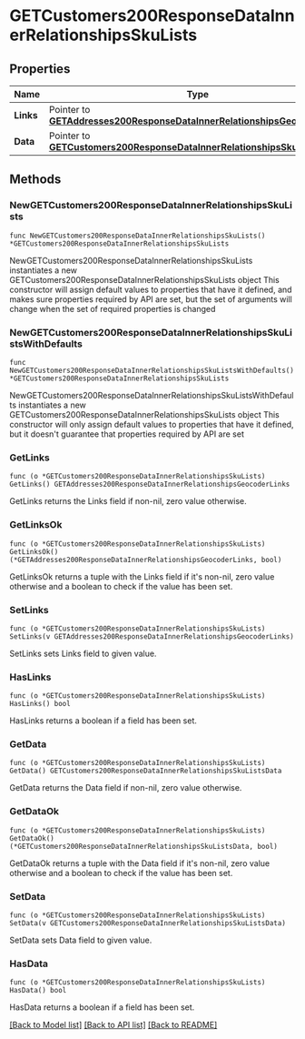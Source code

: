 # GETCustomers200ResponseDataInnerRelationshipsSkuLists

## Properties

Name | Type | Description | Notes
------------ | ------------- | ------------- | -------------
**Links** | Pointer to [**GETAddresses200ResponseDataInnerRelationshipsGeocoderLinks**](GETAddresses200ResponseDataInnerRelationshipsGeocoderLinks.md) |  | [optional] 
**Data** | Pointer to [**GETCustomers200ResponseDataInnerRelationshipsSkuListsData**](GETCustomers200ResponseDataInnerRelationshipsSkuListsData.md) |  | [optional] 

## Methods

### NewGETCustomers200ResponseDataInnerRelationshipsSkuLists

`func NewGETCustomers200ResponseDataInnerRelationshipsSkuLists() *GETCustomers200ResponseDataInnerRelationshipsSkuLists`

NewGETCustomers200ResponseDataInnerRelationshipsSkuLists instantiates a new GETCustomers200ResponseDataInnerRelationshipsSkuLists object
This constructor will assign default values to properties that have it defined,
and makes sure properties required by API are set, but the set of arguments
will change when the set of required properties is changed

### NewGETCustomers200ResponseDataInnerRelationshipsSkuListsWithDefaults

`func NewGETCustomers200ResponseDataInnerRelationshipsSkuListsWithDefaults() *GETCustomers200ResponseDataInnerRelationshipsSkuLists`

NewGETCustomers200ResponseDataInnerRelationshipsSkuListsWithDefaults instantiates a new GETCustomers200ResponseDataInnerRelationshipsSkuLists object
This constructor will only assign default values to properties that have it defined,
but it doesn't guarantee that properties required by API are set

### GetLinks

`func (o *GETCustomers200ResponseDataInnerRelationshipsSkuLists) GetLinks() GETAddresses200ResponseDataInnerRelationshipsGeocoderLinks`

GetLinks returns the Links field if non-nil, zero value otherwise.

### GetLinksOk

`func (o *GETCustomers200ResponseDataInnerRelationshipsSkuLists) GetLinksOk() (*GETAddresses200ResponseDataInnerRelationshipsGeocoderLinks, bool)`

GetLinksOk returns a tuple with the Links field if it's non-nil, zero value otherwise
and a boolean to check if the value has been set.

### SetLinks

`func (o *GETCustomers200ResponseDataInnerRelationshipsSkuLists) SetLinks(v GETAddresses200ResponseDataInnerRelationshipsGeocoderLinks)`

SetLinks sets Links field to given value.

### HasLinks

`func (o *GETCustomers200ResponseDataInnerRelationshipsSkuLists) HasLinks() bool`

HasLinks returns a boolean if a field has been set.

### GetData

`func (o *GETCustomers200ResponseDataInnerRelationshipsSkuLists) GetData() GETCustomers200ResponseDataInnerRelationshipsSkuListsData`

GetData returns the Data field if non-nil, zero value otherwise.

### GetDataOk

`func (o *GETCustomers200ResponseDataInnerRelationshipsSkuLists) GetDataOk() (*GETCustomers200ResponseDataInnerRelationshipsSkuListsData, bool)`

GetDataOk returns a tuple with the Data field if it's non-nil, zero value otherwise
and a boolean to check if the value has been set.

### SetData

`func (o *GETCustomers200ResponseDataInnerRelationshipsSkuLists) SetData(v GETCustomers200ResponseDataInnerRelationshipsSkuListsData)`

SetData sets Data field to given value.

### HasData

`func (o *GETCustomers200ResponseDataInnerRelationshipsSkuLists) HasData() bool`

HasData returns a boolean if a field has been set.


[[Back to Model list]](../README.md#documentation-for-models) [[Back to API list]](../README.md#documentation-for-api-endpoints) [[Back to README]](../README.md)


